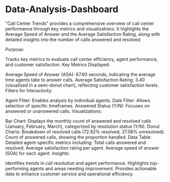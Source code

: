 # Data-Analysis-Dashboard
"Call Center Trends" provides a comprehensive overview of call center performance through key metrics and visualizations. It highlights the Average Speed of Answer and the Average Satisfaction Rating, along with detailed insights into the number of calls answered and resolved

Purpose:

Tracks key metrics to evaluate call center efficiency, agent performance, and customer satisfaction. Key Metrics Displayed:

Average Speed of Answer (ASA): 67.60 seconds, indicating the average time agents take to answer calls. Average Satisfaction Rating: 3.40 (visualized in a semi-donut chart), reflecting customer satisfaction levels. Filters for Interactivity:

Agent Filter: Enables analysis by individual agents. Date Filter: Allows selection of specific timeframes. Answered Status (Y/N): Focuses on answered or unanswered calls. Visualizations:

Bar Chart: Displays the monthly count of answered and resolved calls (January, February, March), categorized by resolution status (Y/N). Donut Charts: Breakdown of resolved calls (72.92% resolved, 27.08% unresolved). Count of answered calls, showing the proportion handled. Data Table: Detailed agent-specific metrics including: Total calls answered and resolved. Average satisfaction rating per agent. Average speed of answer (SOA) for each agent. Insights:

Identifies trends in call resolution and agent performance. Highlights top-performing agents and areas needing improvement. Provides actionable data to enhance customer service and operational efficiency.
